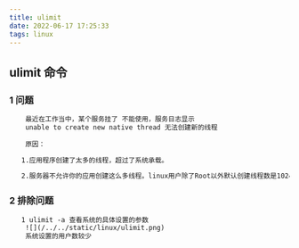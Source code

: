 ```yaml
---
title: ulimit
date: 2022-06-17 17:25:33
tags: linux
---
```

## ulimit 命令
###  1 问题
```xml
    最近在工作当中，某个服务挂了 不能使用，服务日志显示
    unable to create new native thread 无法创建新的线程
    
    原因：

   1.应用程序创建了太多的线程，超过了系统承载。

   2.服务器不允许你的应用创建这么多线程。linux用户除了Root以外默认创建线程数是1024.
```

### 2 排除问题
```xml
   1 ulimit -a 查看系统的具体设置的参数
    ![](/../../static/linux/ulimit.png)
    系统设置的用户数较少
```

